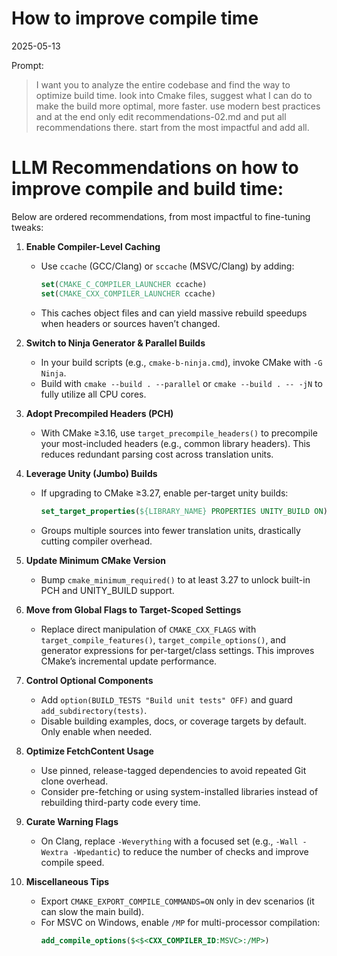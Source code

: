 # How to improve compile time

2025-05-13

Prompt:

> I want you to analyze the entire codebase and find the way to optimize build time. look into Cmake files, suggest what I can do to make the build more optimal, more faster. use modern best practices and at the end only edit recommendations-02.md and put all recommendations there. start from the most impactful and add all.

# LLM Recommendations on how to improve compile and build time:

Below are ordered recommendations, from most impactful to fine-tuning tweaks:

1. **Enable Compiler-Level Caching**

   - Use `ccache` (GCC/Clang) or `sccache` (MSVC/Clang) by adding:
     ```cmake
     set(CMAKE_C_COMPILER_LAUNCHER ccache)
     set(CMAKE_CXX_COMPILER_LAUNCHER ccache)
     ```
   - This caches object files and can yield massive rebuild speedups when headers or sources haven’t changed.

2. **Switch to Ninja Generator & Parallel Builds**

   - In your build scripts (e.g., `cmake-b-ninja.cmd`), invoke CMake with `-G Ninja`.
   - Build with `cmake --build . --parallel` or `cmake --build . -- -jN` to fully utilize all CPU cores.

3. **Adopt Precompiled Headers (PCH)**

   - With CMake ≥3.16, use `target_precompile_headers()` to precompile your most-included headers (e.g., common library headers). This reduces redundant parsing cost across translation units.

4. **Leverage Unity (Jumbo) Builds**

   - If upgrading to CMake ≥3.27, enable per-target unity builds:
     ```cmake
     set_target_properties(${LIBRARY_NAME} PROPERTIES UNITY_BUILD ON)
     ```
   - Groups multiple sources into fewer translation units, drastically cutting compiler overhead.

5. **Update Minimum CMake Version**

   - Bump `cmake_minimum_required()` to at least 3.27 to unlock built-in PCH and UNITY_BUILD support.

6. **Move from Global Flags to Target-Scoped Settings**

   - Replace direct manipulation of `CMAKE_CXX_FLAGS` with `target_compile_features()`, `target_compile_options()`, and generator expressions for per-target/class settings. This improves CMake’s incremental update performance.

7. **Control Optional Components**

   - Add `option(BUILD_TESTS "Build unit tests" OFF)` and guard `add_subdirectory(tests)`.
   - Disable building examples, docs, or coverage targets by default. Only enable when needed.

8. **Optimize FetchContent Usage**

   - Use pinned, release-tagged dependencies to avoid repeated Git clone overhead.
   - Consider pre-fetching or using system-installed libraries instead of rebuilding third-party code every time.

9. **Curate Warning Flags**

   - On Clang, replace `-Weverything` with a focused set (e.g., `-Wall -Wextra -Wpedantic`) to reduce the number of checks and improve compile speed.

10. **Miscellaneous Tips**
    - Export `CMAKE_EXPORT_COMPILE_COMMANDS=ON` only in dev scenarios (it can slow the main build).
    - For MSVC on Windows, enable `/MP` for multi-processor compilation:
      ```cmake
      add_compile_options($<$<CXX_COMPILER_ID:MSVC>:/MP>)
      ```
